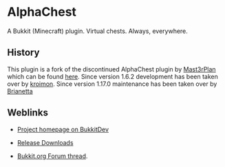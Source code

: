 # AlphaChest #
A Bukkit (Minecraft) plugin. Virtual chests. Always, everywhere.


## History ##
This plugin is a fork of the discontinued AlphaChest plugin by [Mast3rPlan](http://forums.bukkit.org/members/mast3rplan.383/) which can be found [here](http://forums.bukkit.org/threads/4408/).
Since version 1.6.2 development has been taken over by [kroimon](http://forums.bukkit.org/members/kroimon.24975/).
Since version 1.17.0 maintenance has been taken over by [Brianetta](http://dev.bukkit.org/profiles/Brianetta/)

## Weblinks ###

* [Project homepage on BukkitDev](http://dev.bukkit.org/server-mods/alphachest/)

* [Release Downloads](http://dev.bukkit.org/server-mods/alphachest/files/)

* [Bukkit.org Forum thread](http://forums.bukkit.org/threads/17296/).
 

